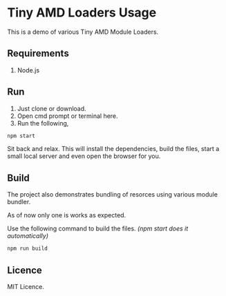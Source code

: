 # Tiny AMD Loaders Usage

This is a demo of various Tiny AMD Module Loaders.

## Requirements

1. Node.js

## Run

1. Just clone or download.
2. Open cmd prompt or terminal here.
3. Run the following,
  ```bash
npm start
  ```

Sit back and relax. This will install the dependencies, build the files, start a small local server and even open the browser for you.

## Build

The project also demonstrates bundling of resorces using various module bundler.

As of now only one is works as expected.

Use the following command to build the files. _(npm start does it automatically)_
  ```bash
npm run build
  ```

## Licence

MIT Licence.

